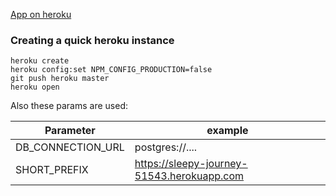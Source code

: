 [App on heroku](https://sleepy-journey-51543.herokuapp.com/)

### Creating a quick heroku instance

```shell
heroku create
heroku config:set NPM_CONFIG_PRODUCTION=false
git push heroku master
heroku open
```

Also these params are used:

| Parameter         | example                 |
| ---------         | --------                |
| DB_CONNECTION_URL | postgres://.... |
| SHORT_PREFIX      | https://sleepy-journey-51543.herokuapp.com |
